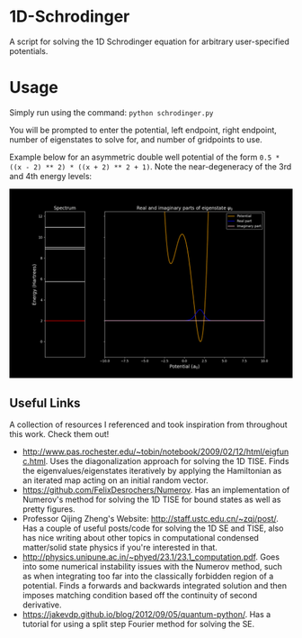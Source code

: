 # 1D-Schrodinger
A script for solving the 1D Schrodinger equation for arbitrary user-specified potentials.

# Usage
Simply run using the command: ```python schrodinger.py```

You will be prompted to enter the potential, left endpoint, right endpoint, number of eigenstates to solve for, and number of gridpoints to use.

Example below for an asymmetric double well potential of the form ```0.5 * ((x - 2) ** 2) * ((x + 2) ** 2 + 1)```. Note the near-degeneracy of the 3rd and 4th energy levels:

![Asymmetric double well](https://github.com/SyuW/1D-Schrodinger/blob/master/demos/double_well.gif)

## Useful Links
A collection of resources I referenced and took inspiration from throughout this work. Check them out!
- http://www.pas.rochester.edu/~tobin/notebook/2009/02/12/html/eigfunc.html. Uses the diagonalization approach for solving the 1D TISE. Finds the eigenvalues/eigenstates iteratively by applying the Hamiltonian as an iterated map acting on an initial random vector. 
- https://github.com/FelixDesrochers/Numerov. Has an implementation of Numerov's method for solving the 1D TISE for bound states as well as pretty figures.
- Professor Qijing Zheng's Website: http://staff.ustc.edu.cn/~zqj/post/. Has a couple of useful posts/code for solving the 1D SE and TISE, also has nice writing about other topics in computational condensed matter/solid state physics if you're interested in that.
- http://physics.unipune.ac.in/~phyed/23.1/23.1_computation.pdf. Goes into some numerical instability issues with the Numerov method, such as when integrating too far into the classically forbidden region of a potential. Finds a forwards and backwards integrated solution and then imposes matching condition based off the continuity of second derivative.
- https://jakevdp.github.io/blog/2012/09/05/quantum-python/. Has a tutorial for using a split step Fourier method for solving the SE.

